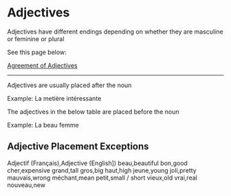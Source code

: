 # Adjectives

Adjectives have different endings depending on whether they are masculine or feminine or plural

See this page below:

[Agreement of Adjectives](Adjectives%207d869/Agreement%20%20e2d97.md)

---

Adjectives are usually placed after the noun 

Example: La metière intéressante

The adjectives in the below table are placed before the noun

Example: La beau femme

## Adjective Placement Exceptions

Adjectif (Français),Adjective (English])
beau,beautiful
bon,good
cher,expensive
grand,tall
gros,big
haut,high
jeune,young
joli,pretty
mauvais,wrong
méchant,mean
petit,small / short
vieux,old
vrai,real
nouveau,new